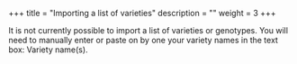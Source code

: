 +++
title = "Importing a list of varieties"
description = ""
weight = 3
+++

It is not currently possible to import a list of varieties or genotypes. You will need to manually enter or paste on by one your variety names in the text box: Variety name(s).
